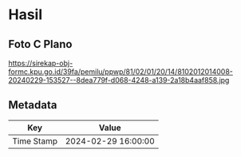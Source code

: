 # Hasil

## Foto C Plano

https://sirekap-obj-formc.kpu.go.id/39fa/pemilu/ppwp/81/02/01/20/14/8102012014008-20240229-153527--8dea779f-d068-4248-a139-2a18b4aaf858.jpg


## Metadata

| Key        | Value               |
| ---------- | ------------------- |
| Time Stamp | 2024-02-29 16:00:00 |



